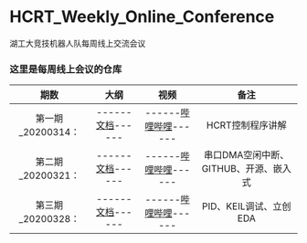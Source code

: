 # HCRT_Weekly_Online_Conference
 湖工大竞技机器人队每周线上交流会议

### 这里是每周线上会议的仓库

|   期数    |                   大纲                    |                          视频                          | 备注 |
| :-------: | :---------------------------------------: | :----------------------------------------------------: | :--: |
| 第一期_20200314： |         ------[文档](source/1_RC交流会大纲_20200314.md)------         |         ------[哔哩哔哩](https://www.bilibili.com/video/av97346306/)------         | HCRT控制程序讲解 |
| 第二期_20200321：  | ------[文档](source/2_RC交流会大纲_20200321.md)------ | ------[哔哩哔哩](https://www.bilibili.com/video/BV11E411c7Pu)------ | 串口DMA空闲中断、GITHUB、开源、嵌入式 |
| 第三期_20200328： | ------[文档](source/3_RC交流会大纲_20200328.md)------ | ------[哔哩哔哩](https://www.bilibili.com/video/BV1F7411X7Nv/)------ | PID、KEIL调试、立创EDA |

